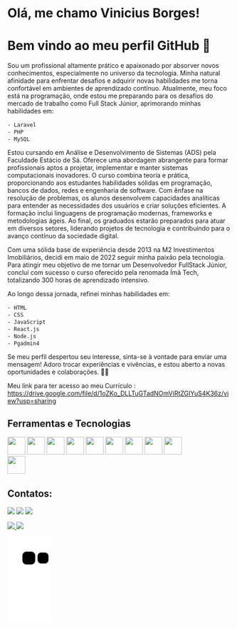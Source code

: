 # Olá, me chamo Vinicius Borges! 

# Bem vindo ao meu perfil GitHub 👋

Sou um profissional altamente prático e apaixonado por absorver novos conhecimentos, especialmente no universo da tecnologia. Minha natural afinidade para enfrentar desafios e adquirir novas habilidades me torna confortável em ambientes de aprendizado contínuo. Atualmente, meu foco está na programação, onde estou me preparando para os desafios do mercado de trabalho como Full Stack Júnior, aprimorando minhas habilidades em:

    - Laravel
    - PHP
    - MySQL

Estou cursando em  Análise e Desenvolvimento de Sistemas (ADS) pela Faculdade Estácio de Sá. Oferece uma abordagem abrangente para formar profissionais aptos a projetar, implementar e manter sistemas computacionais inovadores. O curso combina teoria e prática, proporcionando aos estudantes habilidades sólidas em programação, bancos de dados, redes e engenharia de software. Com ênfase na resolução de problemas, os alunos desenvolvem capacidades analíticas para entender as necessidades dos usuários e criar soluções eficientes. A formação inclui linguagens de programação modernas, frameworks e metodologias ágeis. Ao final, os graduados estarão preparados para atuar em diversos setores, liderando projetos de tecnologia e contribuindo para o avanço contínuo da sociedade digital.

Com uma sólida base de experiência desde 2013 na M2 Investimentos Imobiliários, decidi em maio de 2022 seguir minha paixão pela tecnologia. Para atingir meu objetivo de me tornar um Desenvolvedor FullStack Júnior, concluí com sucesso o curso oferecido pela renomada Ímã Tech, totalizando 300 horas de aprendizado intensivo.

Ao longo dessa jornada, refinei minhas habilidades em:

    - HTML
    - CSS
    - JavaScript
    - React.js
    - Node.js
    - Pgadmin4

Se meu perfil despertou seu interesse, sinta-se à vontade para enviar uma mensagem! Adoro trocar experiências e vivências, e estou aberto a novas oportunidades e colaborações. 👨‍💻

Meu link para ter acesso ao meu Currículo : https://drive.google.com/file/d/1oZKo_DLLTuGTadNOmViRtZGIYuS4K36z/view?usp=sharing

## Ferramentas e Tecnologias
  <img src="https://cdn.jsdelivr.net/gh/devicons/devicon/icons/html5/html5-original-wordmark.svg" width="40" height="40"/>  <img src="https://cdn.jsdelivr.net/gh/devicons/devicon/icons/css3/css3-original-wordmark.svg" width="40" height="40"/> 
            <img src="https://cdn.jsdelivr.net/gh/devicons/devicon/icons/postgresql/postgresql-original-wordmark.svg" width="40" height="40"/> 
            <img src="https://cdn.jsdelivr.net/gh/devicons/devicon/icons/nodejs/nodejs-plain.svg" width="40" height="40"/> 
            <img src="https://cdn.jsdelivr.net/gh/devicons/devicon/icons/react/react-original-wordmark.svg" width="40" height="40"/> 
            <img src="https://cdn.jsdelivr.net/gh/devicons/devicon/icons/git/git-original.svg" width="40" height="40"/> 
            <img src="https://cdn.jsdelivr.net/gh/devicons/devicon/icons/github/github-original-wordmark.svg" width="40" height="40"/> 
            <img src="https://cdn.jsdelivr.net/gh/devicons/devicon/icons/javascript/javascript-original.svg" width="40" height="40"/> 
            <img src="https://cdn.jsdelivr.net/gh/devicons/devicon/icons/php/php-original.svg" width="40" height="40"/>            
            <img src="https://cdn.jsdelivr.net/gh/devicons/devicon/icons/laravel/laravel-plain-wordmark.svg" width="40" height="40"/>
          
            

 ## Contatos:

<div>

<a href="https://www.instagram.com/vinicius.borginho/" target="_blank"><img src="https://img.shields.io/badge/-Instagram-%23E4405F?style=for-the-badge&logo=instagram&logoColor=white" target="_blank"></a>
<a href = "mailto:vinnepaul@gmail.com"><img src="https://img.shields.io/badge/Gmail-D14836?style=for-the-badge&logo=gmail&logoColor=white" target="_blank"></a>
<a href="https://www.linkedin.com/in/viniciusborgesdev/(https://www.linkedin.com/in/viniciusaraujodev/)" target="_blank"><img src="https://img.shields.io/badge/-LinkedIn-%230077B5?style=for-the-badge&logo=linkedin&logoColor=white" target="_blank"></a>   
</div>     

<div>
<a href="https://github.com/ViniciusBorgesdeAraujo">
<img height="180em" src="https://github-readme-stats.vercel.app/api/top-langs/?username=ViniciusBorgesdeAraujo&layout=compact&langs_count=7&theme=dracula"/>
<img height="180em" src="https://github-readme-stats.vercel.app/api?username=ViniciusBorgesdeAraujo&show_icons=true&theme=dracula&include_all_commits=true&count_private=true"/>
</div>


![Snake animation](https://github.com/ViniciusBorgesdeAraujo/ViniciusBorgesdeAraujo/blob/output/github-contribution-grid-snake.svg)
